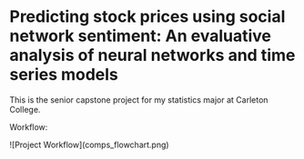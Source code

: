 
# Predicting stock prices using social network sentiment: An evaluative analysis of neural networks and time series models

This is the senior capstone project for my statistics major at Carleton College.

Workflow: 

<div style="width:60%; height:60%">
![Project Workflow](comps_flowchart.png)
<div>